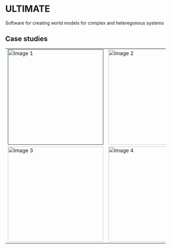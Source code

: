 # ULTIMATE
Software for creating world models for complex and heteregonous systems


## Case studies

<table>
  <tr>
    <td>
      <a href="">
        <img src="https://github.com/user-attachments/assets/baa82fa9-8c51-4b25-bd46-9b3023a4b3eb" alt="Image 1" width="300">
      </a>
    </td>
    <td>
      <a href="https://github.com/ULTIMATE-YORK/WorldModel/tree/main/case_studies/FX%20with%20dynamic%20power%20management">
        <img src="https://github.com/user-attachments/assets/72d4d4a5-82f2-4df3-b50c-5783ef86e39a" alt="Image 2" width="300">
      </a>
    </td>
  </tr>
  <tr>
    <td>
      <a href="https://example.com/link3">
        <img src="https://github.com/user-attachments/assets/8345c45c-76e9-49c0-ae13-a5e182094ed7" alt="Image 3" width="300">
      </a>
    </td>
    <td>
      <a href="https://example.com/link4">
        <img src="https://github.com/user-attachments/assets/2dbf2139-0afa-402f-9332-baac0c43fe13" alt="Image 4" width="300">
      </a>
    </td>
  </tr>
</table>
